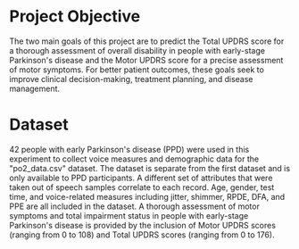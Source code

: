 # Project Objective
The two main goals of this project are to predict the Total UPDRS score for a thorough assessment of overall disability in people with early-stage Parkinson's disease and the Motor UPDRS score for a precise assessment of motor symptoms. For better patient outcomes, these goals seek to improve clinical decision-making, treatment planning, and disease management.

# Dataset 
42 people with early Parkinson's disease (PPD) were used in this experiment to collect voice measures and demographic data for the "po2_data.csv" dataset. The dataset is separate from the first dataset and is only available to PPD participants. A different set of attributes that were taken out of speech samples correlate to each record. Age, gender, test time, and voice-related measures including jitter, shimmer, RPDE, DFA, and PPE are all included in the dataset. A thorough assessment of motor symptoms and total impairment status in people with early-stage Parkinson's disease is provided by the inclusion of Motor UPDRS scores (ranging from 0 to 108) and Total UPDRS scores (ranging from 0 to 176).
